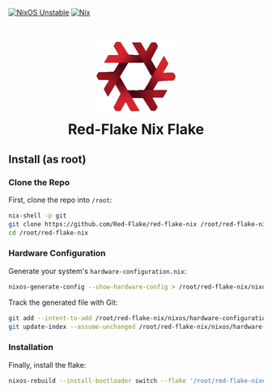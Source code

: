 [![NixOS Unstable](https://img.shields.io/badge/NixOS-unstable-informational?style=flat-square&logo=NixOS&logoColor=white)](https://nixos.org)
[![Nix](https://img.shields.io/badge/Nix-5277C3?logo=nixos&logoColor=fff)](#)

<h1 align="center">
   <img src="https://raw.githubusercontent.com/Red-Flake/artwork/main/logos/RedFlake_Logo_256x256px.png" width="160"/> 
   <br>
   Red-Flake Nix Flake
   <br>
</h1>

## Install (as root)

### Clone the Repo

First, clone the repo into `/root`:

```bash
nix-shell -p git
git clone https://github.com/Red-Flake/red-flake-nix /root/red-flake-nix
cd /root/red-flake-nix
```

### Hardware Configuration

Generate your system's `hardware-configuration.nix`:

```bash
nixos-generate-config --show-hardware-config > /root/red-flake-nix/nixos/hardware-configuration.nix
```

Track the generated file with Git:

```bash
git add --intent-to-add /root/red-flake-nix/nixos/hardware-configuration.nix
git update-index --assume-unchanged /root/red-flake-nix/nixos/hardware-configuration.nix
```

### Installation

Finally, install the flake:

```bash
nixos-rebuild --install-bootloader switch --flake '/root/red-flake-nix#redflake'
```
